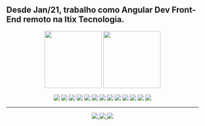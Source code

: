 ## Desde Jan/21, trabalho como Angular Dev Front-End remoto na Itix Tecnologia.

<p align="center">
  <img height="150em"
  src="https://github-readme-stats.vercel.app/api?username=ricardorocker&hide=issues,contribs&show_icons=true&theme=radical" />
  <img height="150em"
      src="https://github-readme-stats.vercel.app/api/top-langs/?username=ricardorocker&show=vue,react&hide=html,css,java,shaderlab,kotlin,hlsl&theme=radical">
</p>

<p align="center">
        <img src="https://img.shields.io/badge/-Vue%203-black?style=flat-square&logo=vuedotjs" />
        <img src="https://img.shields.io/badge/-React-black?style=flat-square&logo=react" />
        <img src="https://img.shields.io/badge/-Angular-black?style=flat-square&logo=angular&logoColor=red">
        <img src="https://img.shields.io/badge/-HTML5-black?style=flat-square&logo=html5" />
        <img src="https://img.shields.io/badge/-CSS3-black?style=flat-square&logo=css3&logoColor=blue" />
        <img src="https://img.shields.io/badge/-Bootstrap-black?style=flat-square&logo=bootstrap" />
        <img src="https://img.shields.io/badge/-JavaScript-black?style=flat-square&logo=javascript" />
        <img src="https://img.shields.io/badge/-TypeScript-black?style=flat-square&logo=TypeScript">
        <img src="https://img.shields.io/badge/-Git-black?style=flat-square&logo=git" />
        <img src="https://img.shields.io/badge/-GitHub-black?style=flat-square&logo=github" />
        <img src="https://img.shields.io/badge/-Docker-black?style=flat-square&logo=docker">
        <img src="https://img.shields.io/badge/-PostgreSQL-black?style=flat-square&logo=postgresql">
        <img src="https://img.shields.io/badge/-AzureDevops-black?style=flat-square&logo=azuredevops&logoColor=blue">
</p>

<hr>

<p align="center">
        <a href="https://www.linkedin.com/in/ricardo-s-rocker/">
            <img
                src="https://img.shields.io/badge/-ricardoRocker-blue?style=flat-square&logo=Linkedin&logoColor=white&link=https://www.linkedin.com/in/ricardo-s-rocker/" />
        </a>
        <a href="mailto: ricardo.santos.rocker@gmail.com.br">
            <img
                src="https://img.shields.io/badge/-ricardoRocker-c14438?style=flat-square&logo=Gmail&logoColor=white&link=mailto:ricardo.santos.rocker@gmail.com" />
        </a>
        <a href="https://ricardorocker.com.br">
            <img
                src="https://img.shields.io/badge/-ricardorocker.com.br-blue?style=flat-square&link=https://ricardorocker.com.br" />
        </a>
</p>

<!-- ![Snake animation](https://github.com/ricardorocker/ricardorocker/blob/output/github-contribution-grid-snake.svg)  -->
